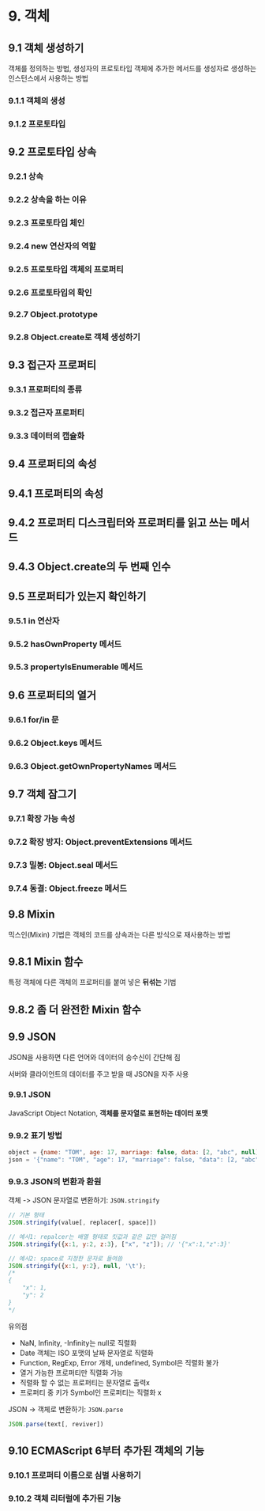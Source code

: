 # 9. 객체

## 9.1 객체 생성하기

객체를 정의하는 방법, 생성자의 프로토타입 객체에 추가한 메서드를 생성자로 생성하는 인스턴스에서 사용하는 방법

### 9.1.1 객체의 생성

### 9.1.2 프로토타입

## 9.2 프로토타입 상속

### 9.2.1 상속

### 9.2.2 상속을 하는 이유

### 9.2.3 프로토타입 체인

### 9.2.4 new 연산자의 역할

### 9.2.5 프로토타입 객체의 프로퍼티

### 9.2.6 프로토타입의 확인

### 9.2.7 Object.prototype

### 9.2.8 Object.create로 객체 생성하기

## 9.3 접근자 프로퍼티

### 9.3.1 프로퍼티의 종류

### 9.3.2 접근자 프로퍼티

### 9.3.3 데이터의 캡슐화

## 9.4 프로퍼티의 속성

## 9.4.1 프로퍼티의 속성

## 9.4.2 프로퍼티 디스크립터와 프로퍼티를 읽고 쓰는 메서드

## 9.4.3 Object.create의 두 번째 인수

## 9.5 프로퍼티가 있는지 확인하기

### 9.5.1 in 연산자

### 9.5.2 hasOwnProperty 메서드

### 9.5.3 propertyIsEnumerable 메서드

## 9.6 프로퍼티의 열거

### 9.6.1 for/in 문

### 9.6.2 Object.keys 메서드

### 9.6.3 Object.getOwnPropertyNames 메서드

## 9.7 객체 잠그기

### 9.7.1 확장 가능 속성

### 9.7.2 확장 방지: Object.preventExtensions 메서드

### 9.7.3 밀봉: Object.seal 메서드

### 9.7.4 동결: Object.freeze 메서드

## 9.8 Mixin

믹스인(Mixin) 기법은 객체의 코드를 상속과는 다른 방식으로 재사용하는 방법

## 9.8.1 Mixin 함수

특정 객체에 다른 객체의 프로퍼티를 붙여 넣은 **뒤섞는** 기법

## 9.8.2 좀 더 완전한 Mixin 함수

## 9.9 JSON

JSON을 사용하면 다른 언어와 데이터의 송수신이 간단해 짐

서버와 클라이언트의 데이터를 주고 받을 때 JSON을 자주 사용

### 9.9.1 JSON

JavaScript Object Notation, **객체를 문자열로 표현하는 데이터 포맷**

### 9.9.2 표기 방법

```js
object = {name: "TOM", age: 17, marriage: false, data: [2, "abc", null]}
json = '{"name": "TOM", "age": 17, "marriage": false, "data": [2, "abc", null]}'
```

### 9.9.3 JSON의 변환과 환원

객체 -> JSON 문자열로 변환하기: `JSON.stringify`

```js
// 기본 형태
JSON.stringify(value[, replacer[, space]])

// 예시1: repalcer는 배열 형태로 킷값과 같은 값만 걸러짐
JSON.stringify({x:1, y:2, z:3}, ["x", "z"]); // '{"x":1,"z":3}'

// 예시2: space로 지정한 문자로 들여씀
JSON.stringify({x:1, y:2}, null, '\t');
/*
{
    "x": 1,
    "y": 2
}
*/
```

유의점

- NaN, Infinity, -Infinity는 null로 직렬화
- Date 객체는 ISO 포맷의 날짜 문자열로 직렬화
- Function, RegExp, Error 개체, undefined, Symbol은 직렬화 불가
- 열거 가능한 프로퍼티만 직렬화 가능
- 직렬화 할 수 없는 프로퍼티는 문자열로 출력x
- 프로퍼티 중 키가 Symbol인 프로퍼티는 직렬화 x

JSON -> 객체로 변환하기: `JSON.parse`

```js
JSON.parse(text[, reviver])
```

## 9.10 ECMAScript 6부터 추가된 객체의 기능

### 9.10.1 프로퍼티 이름으로 심벌 사용하기

### 9.10.2 객체 리터럴에 추가된 기능
